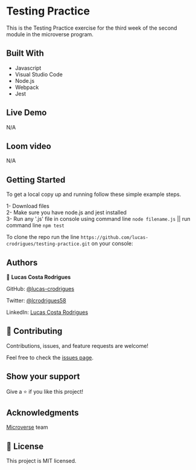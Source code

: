 # Testing Practice

This is the Testing Practice exercise for the third week of the second module in the microverse program.

## Built With

- Javascript 
- Visual Studio Code
- Node.js
- Webpack
- Jest

## Live Demo

 N/A

 ## Loom video

 N/A

## Getting Started

To get a local copy up and running follow these simple example steps.

  1- Download files <br>
  2- Make sure you have node.js and jest installed <br>
  3- Run any '.js' file in console using command line `node filename.js` || run command line `npm test`

To clone the repo run the line `https://github.com/lucas-crodrigues/testing-practice.git` on your console:

## Authors

👤 **Lucas Costa Rodrigues**

GitHub: [@lucas-crodrigues](https://github.com/lucas-crodrigues)

Twitter: [@lcrodrigues58](https://twitter.com/lcrodrigues58)

LinkedIn: [Lucas Costa Rodrigues](https://www.linkedin.com/in/lucascostarodrigues/)

## 🤝 Contributing

Contributions, issues, and feature requests are welcome!

Feel free to check the [issues page](https://github.com/lucas-crodrigues/testing-practice/issues).

## Show your support
Give a ⭐️ if you like this project!

## Acknowledgments

[Microverse](https://github.com/microverseinc) team

## 📝 License

This project is MIT licensed.
